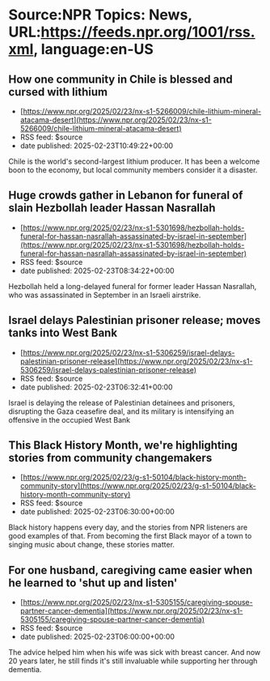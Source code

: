 # Source:NPR Topics: News, URL:https://feeds.npr.org/1001/rss.xml, language:en-US

## How one community in Chile is blessed and cursed with lithium
 - [https://www.npr.org/2025/02/23/nx-s1-5266009/chile-lithium-mineral-atacama-desert](https://www.npr.org/2025/02/23/nx-s1-5266009/chile-lithium-mineral-atacama-desert)
 - RSS feed: $source
 - date published: 2025-02-23T10:49:22+00:00

Chile is the world's second-largest lithium producer. It has been a welcome boon to the economy, but local community members consider it a disaster.

## Huge crowds gather in Lebanon for funeral of slain Hezbollah leader Hassan Nasrallah
 - [https://www.npr.org/2025/02/23/nx-s1-5301698/hezbollah-holds-funeral-for-hassan-nasrallah-assassinated-by-israel-in-september](https://www.npr.org/2025/02/23/nx-s1-5301698/hezbollah-holds-funeral-for-hassan-nasrallah-assassinated-by-israel-in-september)
 - RSS feed: $source
 - date published: 2025-02-23T08:34:22+00:00

Hezbollah held a long-delayed funeral for former leader Hassan Nasrallah, who was assassinated in September in an Israeli airstrike.

## Israel delays Palestinian prisoner release; moves tanks into West Bank
 - [https://www.npr.org/2025/02/23/nx-s1-5306259/israel-delays-palestinian-prisoner-release](https://www.npr.org/2025/02/23/nx-s1-5306259/israel-delays-palestinian-prisoner-release)
 - RSS feed: $source
 - date published: 2025-02-23T06:32:41+00:00

Israel is delaying the release of Palestinian detainees and prisoners, disrupting the Gaza ceasefire deal, and its military is intensifying an offensive in the occupied West Bank

## This Black History Month, we're highlighting stories from community changemakers
 - [https://www.npr.org/2025/02/23/g-s1-50104/black-history-month-community-story](https://www.npr.org/2025/02/23/g-s1-50104/black-history-month-community-story)
 - RSS feed: $source
 - date published: 2025-02-23T06:30:00+00:00

Black history happens every day, and the stories from NPR listeners are good examples of that. From becoming the first Black mayor of a town to singing music about change, these stories matter.

## For one husband, caregiving came easier when he learned to 'shut up and listen'
 - [https://www.npr.org/2025/02/23/nx-s1-5305155/caregiving-spouse-partner-cancer-dementia](https://www.npr.org/2025/02/23/nx-s1-5305155/caregiving-spouse-partner-cancer-dementia)
 - RSS feed: $source
 - date published: 2025-02-23T06:00:00+00:00

The advice helped him when his wife was sick with breast cancer. And now 20 years later, he still finds it's still invaluable while supporting her through dementia.

